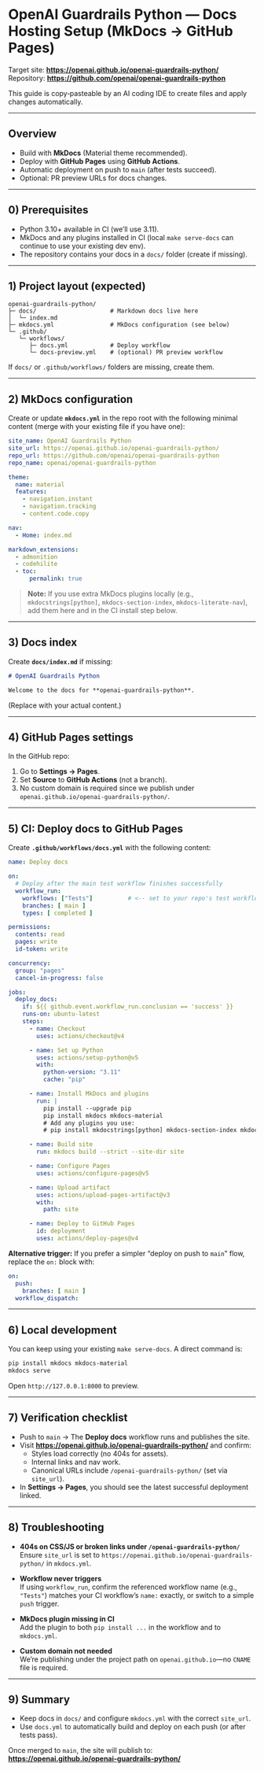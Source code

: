 
# OpenAI Guardrails Python — Docs Hosting Setup (MkDocs → GitHub Pages)

Target site: **https://openai.github.io/openai-guardrails-python/**  
Repository: **https://github.com/openai/openai-guardrails-python**

This guide is copy‑pasteable by an AI coding IDE to create files and apply changes automatically.

---

## Overview

- Build with **MkDocs** (Material theme recommended).
- Deploy with **GitHub Pages** using **GitHub Actions**.
- Automatic deployment on push to `main` (after tests succeed).
- Optional: PR preview URLs for docs changes.

---

## 0) Prerequisites

- Python 3.10+ available in CI (we’ll use 3.11).
- MkDocs and any plugins installed in CI (local `make serve-docs` can continue to use your existing dev env).
- The repository contains your docs in a `docs/` folder (create if missing).

---

## 1) Project layout (expected)

```
openai-guardrails-python/
├─ docs/                     # Markdown docs live here
│  └─ index.md
├─ mkdocs.yml                # MkDocs configuration (see below)
└─ .github/
   └─ workflows/
      ├─ docs.yml            # Deploy workflow
      └─ docs-preview.yml    # (optional) PR preview workflow
```

If `docs/` or `.github/workflows/` folders are missing, create them.

---

## 2) MkDocs configuration

Create or update **`mkdocs.yml`** in the repo root with the following minimal content (merge with your existing file if you have one):

```yaml
site_name: OpenAI Guardrails Python
site_url: https://openai.github.io/openai-guardrails-python/
repo_url: https://github.com/openai/openai-guardrails-python
repo_name: openai/openai-guardrails-python

theme:
  name: material
  features:
    - navigation.instant
    - navigation.tracking
    - content.code.copy

nav:
  - Home: index.md

markdown_extensions:
  - admonition
  - codehilite
  - toc:
      permalink: true
```

> **Note:** If you use extra MkDocs plugins locally (e.g., `mkdocstrings[python]`, `mkdocs-section-index`, `mkdocs-literate-nav`), add them here and in the CI install step below.

---

## 3) Docs index

Create **`docs/index.md`** if missing:

```markdown
# OpenAI Guardrails Python

Welcome to the docs for **openai-guardrails-python**.
```

(Replace with your actual content.)

---

## 4) GitHub Pages settings

In the GitHub repo:

1. Go to **Settings → Pages**.
2. Set **Source** to **GitHub Actions** (not a branch).
3. No custom domain is required since we publish under `openai.github.io/openai-guardrails-python/`.

---

## 5) CI: Deploy docs to GitHub Pages

Create **`.github/workflows/docs.yml`** with the following content:

```yaml
name: Deploy docs

on:
  # Deploy after the main test workflow finishes successfully
  workflow_run:
    workflows: ["Tests"]          # <-- set to your repo's test workflow name
    branches: [ main ]
    types: [ completed ]

permissions:
  contents: read
  pages: write
  id-token: write

concurrency:
  group: "pages"
  cancel-in-progress: false

jobs:
  deploy_docs:
    if: ${{ github.event.workflow_run.conclusion == 'success' }}
    runs-on: ubuntu-latest
    steps:
      - name: Checkout
        uses: actions/checkout@v4

      - name: Set up Python
        uses: actions/setup-python@v5
        with:
          python-version: "3.11"
          cache: "pip"

      - name: Install MkDocs and plugins
        run: |
          pip install --upgrade pip
          pip install mkdocs mkdocs-material
          # Add any plugins you use:
          # pip install mkdocstrings[python] mkdocs-section-index mkdocs-literate-nav

      - name: Build site
        run: mkdocs build --strict --site-dir site

      - name: Configure Pages
        uses: actions/configure-pages@v5

      - name: Upload artifact
        uses: actions/upload-pages-artifact@v3
        with:
          path: site

      - name: Deploy to GitHub Pages
        id: deployment
        uses: actions/deploy-pages@v4
```

**Alternative trigger:** If you prefer a simpler “deploy on push to `main`” flow, replace the `on:` block with:
```yaml
on:
  push:
    branches: [ main ]
  workflow_dispatch:
```

---

## 6) Local development

You can keep using your existing `make serve-docs`. A direct command is:

```bash
pip install mkdocs mkdocs-material
mkdocs serve
```

Open `http://127.0.0.1:8000` to preview.

---

## 7) Verification checklist

- Push to `main` → The **Deploy docs** workflow runs and publishes the site.
- Visit **https://openai.github.io/openai-guardrails-python/** and confirm:
  - Styles load correctly (no 404s for assets).
  - Internal links and nav work.
  - Canonical URLs include `/openai-guardrails-python/` (set via `site_url`).
- In **Settings → Pages**, you should see the latest successful deployment linked.

---

## 8) Troubleshooting

- **404s on CSS/JS or broken links under `/openai-guardrails-python/`**  
  Ensure `site_url` is set to `https://openai.github.io/openai-guardrails-python/` in `mkdocs.yml`.

- **Workflow never triggers**  
  If using `workflow_run`, confirm the referenced workflow name (e.g., `"Tests"`) matches your CI workflow’s `name:` exactly, or switch to a simple `push` trigger.

- **MkDocs plugin missing in CI**  
  Add the plugin to both `pip install ...` in the workflow and to `mkdocs.yml`.

- **Custom domain not needed**  
  We’re publishing under the project path on `openai.github.io`—no `CNAME` file is required.

---

## 9) Summary

- Keep docs in `docs/` and configure `mkdocs.yml` with the correct `site_url`.
- Use `docs.yml` to automatically build and deploy on each push (or after tests pass).

Once merged to `main`, the site will publish to:
**https://openai.github.io/openai-guardrails-python/**
